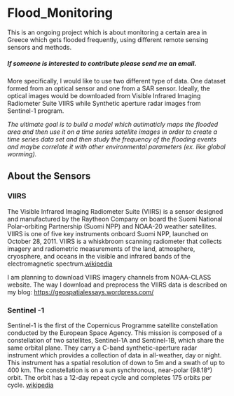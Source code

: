 # Flood_Monitoring
This is an ongoing project which is about monitoring a certain area in Greece which gets flooded frequently, using different remote sensing sensors and methods.

<h5>If someone is interested to contribute please send me an email.</h5>

More specifically, I would like to use two different type of data. One dataset formed from an optical sensor and one from a SAR sensor. Ideally, the optical images would be downloaded from Visible Infrared Imaging Radiometer Suite VIIRS while Synthetic aperture radar images from Sentinel-1 program.

<i>The ultimate goal is to build a model which autimaticly maps the flooded area and then use it on a time series satellite images in order to create a time series data set and then study the frequency of the flooding events and maybe correlate it with other environmental parameters (ex. like global worming).</i>

## About the Sensors 

### VIIRS 
The Visible Infrared Imaging Radiometer Suite (VIIRS) is a sensor designed and manufactured by the Raytheon Company on board the Suomi National Polar-orbiting Partnership (Suomi NPP) and NOAA-20 weather satellites. VIIRS is one of five key instruments onboard Suomi NPP, launched on October 28, 2011. VIIRS is a whiskbroom scanning radiometer that collects imagery and radiometric measurements of the land, atmosphere, cryosphere, and oceans in the visible and infrared bands of the electromagnetic spectrum.[wikipedia](https://en.wikipedia.org/wiki/Visible_Infrared_Imaging_Radiometer_Suite)


I am planning to download VIIRS imagery channels from NOAA-CLASS website. The way I download and preprocess the VIIRS data is described on my blog: https://geospatialessays.wordpress.com/

### Sentinel -1

Sentinel-1 is the first of the Copernicus Programme satellite constellation conducted by the European Space Agency. This mission is composed of a constellation of two satellites, Sentinel-1A and Sentinel-1B, which share the same orbital plane. They carry a C-band synthetic-aperture radar instrument which provides a collection of data in all-weather, day or night. This instrument has a spatial resolution of down to 5m and a swath of up to 400 km. The constellation is on a sun synchronous, near-polar (98.18°) orbit. The orbit has a 12-day repeat cycle and completes 175 orbits per cycle. [wikipedia](https://en.wikipedia.org/wiki/Sentinel-1)